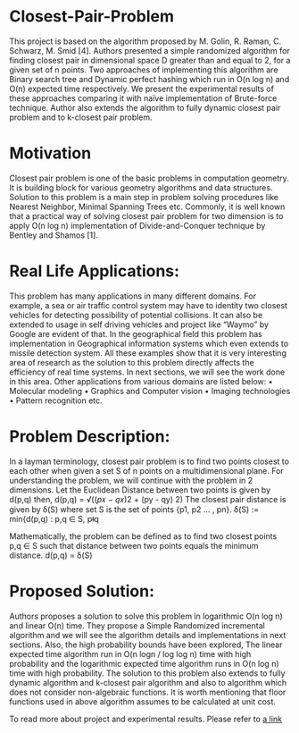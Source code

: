 # Closest-Pair-Problem
This project is based on the algorithm proposed by M. Golin, R. Raman, C. Schwarz, M. Smid [4]. Authors presented a simple randomized algorithm for finding closest pair in dimensional space D greater than and equal to 2, for a given set of n points. Two approaches of implementing this algorithm are Binary search tree and Dynamic perfect hashing which run in O(n log n) and O(n) expected time respectively. We present the experimental results of these approaches comparing it with naïve implementation of Brute-force technique. Author also extends the algorithm to fully dynamic closest pair problem and to k-closest pair problem.

# Motivation
Closest pair problem is one of the basic problems in computation geometry. It is building block for various geometry algorithms and data structures. Solution to this problem is a main step in problem solving procedures like Nearest Neighbor, Minimal Spanning Trees etc. Commonly, it is well known that a practical way of solving closest pair problem for two dimension is to apply O(n log n) implementation of Divide-and-Conquer technique by Bentley and Shamos [1].

# Real Life Applications:
This problem has many applications in many different domains. For example, a sea or air traffic control system may have to identity two closest vehicles for detecting possibility of potential collisions. It can also be extended to usage in self driving vehicles and project like “Waymo” by Google are evident of that. In the geographical field this problem has implementation in Geographical information systems which even extends to missile detection system. All these examples show that it is very interesting area of research as the solution to this problem directly affects the efficiency of real time systems. In next sections, we will see the work done in this area. Other applications from various domains are listed below:
•	Molecular modeling
•	Graphics and Computer vision
•	Imaging technologies
•	Pattern recognition etc.

# Problem Description:
In a layman terminology, closest pair problem is to find two points closest to each other when given a set S of n points on a multidimensional plane. For understanding the problem, we will continue with the problem in 2 dimensions. Let the Euclidean Distance between two points is given by d(p,q) then,
d(p,q) = √((𝑝𝑥 − 𝑞𝑥)2 + (py - qy) 2)
The closest pair distance is given by δ(S) where set S is the set of points {p1, p2 … , pn}.
δ(S) := min{d(p,q) : p,q ∈ S, pǂq

Mathematically, the problem can be defined as to find two closest points p,q ∈ S such that distance between two points equals the minimum distance.
d(p,q) = δ(S)

# Proposed Solution:
Authors proposes a solution to solve this problem in logarithmic O(n log n) and linear O(n) time. They propose a Simple Randomized incremental algorithm and we will see the algorithm details and implementations in next sections. Also, the high probability bounds have been explored, The linear expected time algorithm run in O(n logn / log log n) time with high probability and the logarithmic expected time algorithm runs in O(n log n) time with high probability. The solution to this problem also extends to fully dynamic algorithm and k-closest pair algorithm and also to algorithm which does not consider non-algebraic functions.
It is worth mentioning that floor functions used in above algorithm assumes to be calculated at unit cost.

To read more about project and experimental results. Please refer to [a link](https://github.com/mdashora/Closest-Pair-Problem/blob/master/Project_Details.pdf)